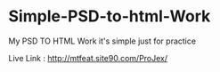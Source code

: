 # Simple-PSD-to-html-Work
My PSD TO HTML Work it's simple just for practice 


Live Link : http://mtfeat.site90.com/ProJex/
